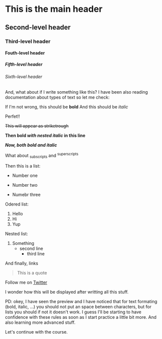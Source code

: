 # This is the main header
## Second-level header
### Third-level header
#### Fouth-level header
##### Fifth-level header
###### Sixth-level header

And, what about if I write something like this?
I have been also reading documentation about types of text so let me check:

If I'm not wrong, this should be **bold**
And this should be *italic*

Perfet!!

~~This will appear as striketrough~~

**Then bold _with nested italic_ in this line**

***Now, both bold and italic***

What about <sub>subscripts</sub> and <sup>superscripts</sup>

Then this is a list:
- Number one
* Number two
+ Numebr three

Odered list:
1. Hello
2. Hi
3. Yup

Nested list:
1. Something
   - second line
     - third line

And finally, links
>This is a quote

Follow me on [Twitter](https://x.com/Angel_SnchzDnl)


I wonder how this will be displayed after writting all this stuff.

PD: okey, I have seen the preview and I have noticed that for text formating (bold, italic, ...) you should not put an space between characters, but for lists you should if not it doesn't work.
I guess I'll be starting to have confidence with these rules as soon as I start practice a little bit more.
And also learning more advanced stuff.


Let's continue with the course.
